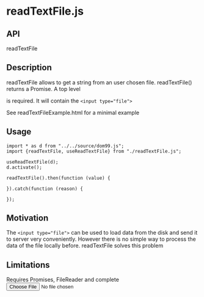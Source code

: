 # readTextFile.js

## API

readTextFile

## Description

readTextFile allows to get a string from an user chosen file. readTextFile() returns a Promise.
A top level <div data-element="readTextFileContainer"></div> is required. It will contain the `<input type="file">`

See readTextFileExample.html for a minimal example

## Usage

```
import * as d from "../../source/dom99.js";
import {readTextFile, useReadTextFile} from "./readTextFile.js";

useReadTextFile(d);
d.activate();

readTextFile().then(function (value) {

}).catch(function (reason) {

});
```

## Motivation

The `<input type="file">` can be used to load data from the disk and send it to server very conveniently. However there is no simple way to process the data of the file locally before. readTextFile solves this problem

## Limitations

Requires Promises, FileReader and complete <input type="file">
